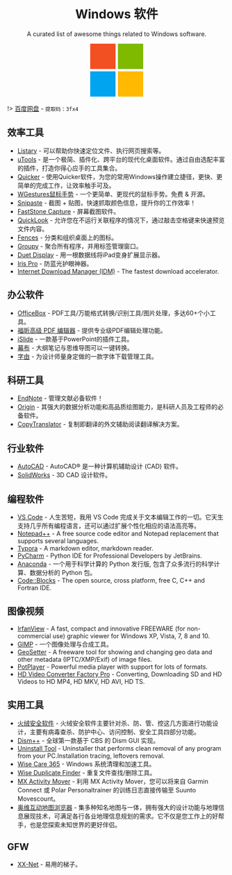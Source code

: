 
<div align="center">

# Windows 软件

A curated list of awesome things related to Windows software. 

<img width="122" src="./Microsoft.png" alt="logo of docsify-awesome repository">

</div>

!> [百度网盘](https://pan.baidu.com/s/1cAgMebSK1YmYvBpt5CVNRw) - `提取码：3fx4`

## 效率工具

- [Listary](https://www.listary.com/) - 可以帮助你快速定位文件、执行网页搜索等。
- [uTools](https://www.u.tools/) - 是一个极简、插件化、跨平台的现代化桌面软件。通过自由选配丰富的插件，打造你得心应手的工具集合。
- [Quicker](https://www.getquicker.net/) - 使用Quicker软件，为您的常用Windows操作建立捷径，更快、更简单的完成工作，让效率触手可及。
- [WGestures鼠标手势](http://www.yingdev.com/projects/wgestures) - 一个更简单、更现代的鼠标手势。免费 & 开源。
- [Snipaste](https://www.snipaste.com/) - 截图 + 贴图，快速抓取颜色信息，提升你的工作效率！
- [FastStone Capture](http://www.faststone.org/) - 屏幕截图软件。
- [QuickLook](https://github.com/QL-Win/QuickLook) - 允许您在不运行关联程序的情况下，通过敲击空格键来快速预览文件内容。
- [Fences](https://www.lanzous.com/i5gi6kf) - 分类和组织桌面上的图标。
- [Groupy](http://www.carrotchou.blog/12665.html) - 聚合所有程序，并用标签管理窗口。
- [Duet Display](https://www.duetdisplay.com/) - 用一根数据线将iPad变身扩展显示器。
- [Iris Pro](https://iristech.co/) - 防蓝光护眼神器。
- [Internet Download Manager (IDM)](http://www.internetdownloadmanager.com/download.html) - The fastest download accelerator.

## 办公软件

- [OfficeBox](http://www.wofficebox.com/) - PDF工具/万能格式转换/识别工具/图片处理，多达60+个小工具。
- [福昕高级 PDF 编辑器](https://www.foxitsoftware.cn/pdf-editor/) - 提供专业级PDF编辑处理功能。
- [iSlide](https://www.islide.cc/download) - 一款基于PowerPoint的插件工具。
- [幕布](https://mubu.com/apps) - 大纲笔记与思维导图可以一键转换。
- [字由](http://www.hellofont.cn/download) - 为设计师量身定做的一款字体下载管理工具。

## 科研工具

- [EndNote](https://endnote.com/) - 管理文献必备软件！
- [Origin](https://www.originlab.com/) - 其强大的数据分析功能和高品质绘图能力，是科研人员及工程师的必备软件。
- [CopyTranslator](https://copytranslator.github.io/download/) - 复制即翻译的外文辅助阅读翻译解决方案。

## 行业软件

- [AutoCAD](https://www.autodesk.com.cn/products/autocad/overview) - AutoCAD® 是一种计算机辅助设计 (CAD) 软件。
- [SolidWorks](https://www.solidworks.com/zh-hans) - 3D CAD 设计软件。

## 编程软件

- [VS Code](https://code.visualstudio.com/) - 人生苦短，我用 VS Code 完成关于文本编辑工作的一切。它天生支持几乎所有编程语言，还可以通过扩展个性化相应的语法高亮等。
- [Notepad++](https://notepad-plus-plus.org/downloads/) - A free source code editor and Notepad replacement that supports several languages.
- [Typora](https://www.typora.io/) - A markdown editor, markdown reader.
- [PyCharm](https://www.jetbrains.com/pycharm/download/) - Python IDE for Professional Developers by JetBrains.
- [Anaconda](https://mirrors.tuna.tsinghua.edu.cn/anaconda/archive/) - 一个用于科学计算的 Python 发行版, 包含了众多流行的科学计算、数据分析的 Python 包。
- [Code::Blocks](http://www.codeblocks.org/downloads) - The open source, cross platform, free C, C++ and Fortran IDE.

## 图像视频

- [IrfanView](https://www.irfanview.com/) - A fast, compact and innovative FREEWARE (for non-commercial use) graphic viewer for Windows XP, Vista, 7, 8 and 10.
- [GIMP](https://www.gimp.org/downloads/) - 一个图像处理与合成工具。
- [GeoSetter](http://geosetter.de/en/download-en/) - A freeware tool for showing and changing geo data and other metadata (IPTC/XMP/Exif) of image files.
- [PotPlayer](http://potplayer.daum.net/?lang=zh_CN) - Powerful media player with support for lots of formats.
- [HD Video Converter Factory Pro](https://www.videoconverterfactory.com/hd-video-converter/) - Converting, Downloading SD and HD Videos to HD MP4, HD MKV, HD AVI, HD TS.

## 实用工具

- [火绒安全软件](https://www.huorong.cn/) - 火绒安全软件主要针对杀、防、管、控这几方面进行功能设计，主要有病毒查杀、防护中心、访问控制、安全工具四部分功能。
- [Dism++](https://www.chuyu.me/zh-Hans/index.html) - 全球第一款基于 CBS 的 Dism GUI 实现。
- [Uninstall Tool](https://www.crystalidea.com/uninstall-tool/download) - Uninstaller that performs clean removal of any program from your PC.Installation tracing, leftovers removal.
- [Wise Care 365](https://www.wisecleaner.com.cn/download.html) - Windows 系统清理和加速工具。
- [Wise Duplicate Finder](https://www.wisecleaner.com.cn/download.html) - 重复文件查找/删除工具。
- [MX Activity Mover](http://www.meeximum.at/p/mxactivitymover_3.html) - 利用 MX Activity Mover，您可以将来自 Garmin Connect 或 Polar Personaltrainer 的训练日志直接传输至 Suunto Movescount。
- [奥维互动地图浏览器](https://www.ovital.com/download/) - 集多种知名地图与一体，拥有强大的设计功能与地理信息展现技术，可满足各行各业地理信息规划的需求。它不仅是您工作上的好帮手，也是您探索未知世界的更好伴侣。

## GFW

- [XX-Net](https://github.com/XX-net/XX-Net) - 易用的梯子。
